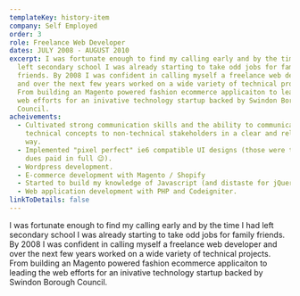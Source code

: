 ```yaml
---
templateKey: history-item
company: Self Employed
order: 3
role: Freelance Web Developer
dates: JULY 2008 - AUGUST 2010
excerpt: I was fortunate enough to find my calling early and by the time I had
  left secondary school I was already starting to take odd jobs for family
  friends. By 2008 I was confident in calling myself a freelance web developer
  and over the next few years worked on a wide variety of technical projects.
  From building an Magento powered fashion ecommerce applicaiton to leading the
  web efforts for an inivative technology startup backed by Swindon Borough
  Council.
acheivements:
  - Cultivated strong communication skills and the ability to communicate
    technical concepts to non-technical stakeholders in a clear and relatable
    way.
  - Implemented "pixel perfect" ie6 compatible UI designs (those were the days -
    dues paid in full 😉).
  - Wordpress development.
  - E-commerce development with Magento / Shopify
  - Started to build my knowledge of Javascript (and distaste for jQuery).
  - Web application development with PHP and Codeigniter.
linkToDetails: false
---
```

I was fortunate enough to find my calling early and by the time I had left secondary school I was already starting to take odd jobs for family friends. By 2008 I was confident in calling myself a freelance web developer and over the next few years worked on a wide variety of technical projects. From building an Magento powered fashion ecommerce applicaiton to leading the web efforts for an inivative technology startup backed by Swindon Borough Council.